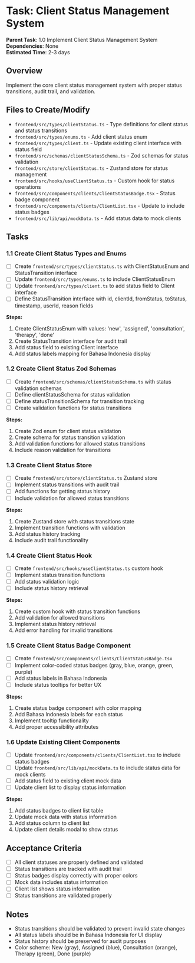 # Task: Client Status Management System

**Parent Task**: 1.0 Implement Client Status Management System  
**Dependencies**: None  
**Estimated Time**: 2-3 days

## Overview
Implement the core client status management system with proper status transitions, audit trail, and validation.

## Files to Create/Modify
- `frontend/src/types/clientStatus.ts` - Type definitions for client status and status transitions
- `frontend/src/types/enums.ts` - Add client status enum
- `frontend/src/types/client.ts` - Update existing client interface with status field
- `frontend/src/schemas/clientStatusSchema.ts` - Zod schemas for status validation
- `frontend/src/store/clientStatus.ts` - Zustand store for status management
- `frontend/src/hooks/useClientStatus.ts` - Custom hook for status operations
- `frontend/src/components/clients/ClientStatusBadge.tsx` - Status badge component
- `frontend/src/components/clients/ClientList.tsx` - Update to include status badges
- `frontend/src/lib/api/mockData.ts` - Add status data to mock clients

## Tasks

### 1.1 Create Client Status Types and Enums
- [ ] Create `frontend/src/types/clientStatus.ts` with ClientStatusEnum and StatusTransition interface
- [ ] Update `frontend/src/types/enums.ts` to include ClientStatusEnum
- [ ] Update `frontend/src/types/client.ts` to add status field to Client interface
- [ ] Define StatusTransition interface with id, clientId, fromStatus, toStatus, timestamp, userId, reason fields

**Steps:**
1. Create ClientStatusEnum with values: 'new', 'assigned', 'consultation', 'therapy', 'done'
2. Create StatusTransition interface for audit trail
3. Add status field to existing Client interface
4. Add status labels mapping for Bahasa Indonesia display

### 1.2 Create Client Status Zod Schemas
- [ ] Create `frontend/src/schemas/clientStatusSchema.ts` with status validation schemas
- [ ] Define clientStatusSchema for status validation
- [ ] Define statusTransitionSchema for transition tracking
- [ ] Create validation functions for status transitions

**Steps:**
1. Create Zod enum for client status validation
2. Create schema for status transition validation
3. Add validation functions for allowed status transitions
4. Include reason validation for transitions

### 1.3 Create Client Status Store
- [ ] Create `frontend/src/store/clientStatus.ts` Zustand store
- [ ] Implement status transitions with audit trail
- [ ] Add functions for getting status history
- [ ] Include validation for allowed status transitions

**Steps:**
1. Create Zustand store with status transitions state
2. Implement transition functions with validation
3. Add status history tracking
4. Include audit trail functionality

### 1.4 Create Client Status Hook
- [ ] Create `frontend/src/hooks/useClientStatus.ts` custom hook
- [ ] Implement status transition functions
- [ ] Add status validation logic
- [ ] Include status history retrieval

**Steps:**
1. Create custom hook with status transition functions
2. Add validation for allowed transitions
3. Implement status history retrieval
4. Add error handling for invalid transitions

### 1.5 Create Client Status Badge Component
- [ ] Create `frontend/src/components/clients/ClientStatusBadge.tsx`
- [ ] Implement color-coded status badges (gray, blue, orange, green, purple)
- [ ] Add status labels in Bahasa Indonesia
- [ ] Include status tooltips for better UX

**Steps:**
1. Create status badge component with color mapping
2. Add Bahasa Indonesia labels for each status
3. Implement tooltip functionality
4. Add proper accessibility attributes

### 1.6 Update Existing Client Components
- [ ] Update `frontend/src/components/clients/ClientList.tsx` to include status badges
- [ ] Update `frontend/src/lib/api/mockData.ts` to include status data for mock clients
- [ ] Add status field to existing client mock data
- [ ] Update client list to display status information

**Steps:**
1. Add status badges to client list table
2. Update mock data with status information
3. Add status column to client list
4. Update client details modal to show status

## Acceptance Criteria
- [ ] All client statuses are properly defined and validated
- [ ] Status transitions are tracked with audit trail
- [ ] Status badges display correctly with proper colors
- [ ] Mock data includes status information
- [ ] Client list shows status information
- [ ] Status transitions are validated properly

## Notes
- Status transitions should be validated to prevent invalid state changes
- All status labels should be in Bahasa Indonesia for UI display
- Status history should be preserved for audit purposes
- Color scheme: New (gray), Assigned (blue), Consultation (orange), Therapy (green), Done (purple)
